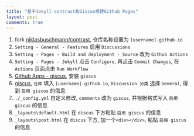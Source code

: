 ```yaml
---
title: "基于Jekyll-contrast和Giscus搭建Github Pages"
layout: post
comments: true
---
```


1. fork [niklasbuschmann/contrast](https://github.com/niklasbuschmann/contrast), 仓库名称设置为 `[username].github.io`
2. `Setting - General - Features` 启用 `Discussions`
3. `Setting - Pages - Build and deployment - Source` 改为 `Github Actions`
4. `Setting - Pages - Jekyll` 点击 `Configure`, 再点击 `Commit Changes`, 在 `Actions` 页面点击 `Run Workflow`
5. [Github Apps - giscus](https://github.com/apps/giscus/), 安装 `giscus`
6. [giscus](https://giscus.app/), `仓库` 填入 `[username].github.io`, `Discussion 分类` 选择 `General`, 得到 `启用 giscus` 的信息
7. `./_config.yml` 自定义修改, `comments` 改为 `giscus`, 并根据格式写入 `启用 giscus` 的信息
8. `_layouts\default.html` 在 `discus` 下方粘贴 `启用 giscus` 的信息
9. `_layouts\post.html` 在 `discus` 下方, 加一个`<div></div>`, 粘贴 `启用 giscus` 的信息
